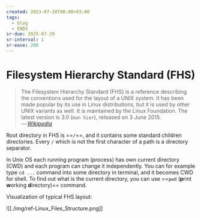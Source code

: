 ```yaml
---
created: 2023-07-20T00:00+03:00
tags:
  - blog
  - ENDS
sr-due: 2025-07-29
sr-interval: 1
sr-ease: 208
---
```


# Filesystem Hierarchy Standard (FHS)

> The Filesystem Hierarchy Standard (FHS) is a reference describing the conventions used for the layout of a UNIX system. It has been made popular by its use in Linux distributions, but it is used by other UNIX variants as well. It is maintained by the Linux Foundation. The latest version is 3.0 (`man hier`), released on 3 June 2015.\
> — <cite>[Wikipedia](https://en.wikipedia.org/wiki/Filesystem_Hierarchy_Standard)</cite>

Root directory in FHS is ==`/`==, and it contains some standard children directories. Every `/` which is not the first character of a path is a directory separator.

In Unix OS each running program (process) has own current directory (CWD) and each program can change it independently. You can for example type `cd ...` command into some directory in terminal, and it becomes CWD for shell. To find out what is the current directory, you can use ==`pwd` (**p**rint **w**orking **d**irectory)== command.

Visualization of typical FHS layout:

![[./img/ref-Linux_Files_Structure.png]]
